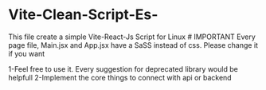 # Vite-Clean-Script-Es-
This file create a simple Vite-React-Js Script for Linux
    # IMPORTANT
Every page file, Main.jsx and App.jsx have a SaSS instead of css. Please change it if you want

1-Feel free to use it. Every suggestion for deprecated library would be helpfull
2-Implement the core things to connect with api or backend
